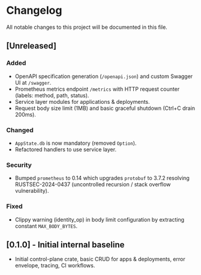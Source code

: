 # Changelog

All notable changes to this project will be documented in this file.

## [Unreleased]
### Added
- OpenAPI specification generation (`/openapi.json`) and custom Swagger UI at `/swagger`.
- Prometheus metrics endpoint `/metrics` with HTTP request counter (labels: method, path, status).
- Service layer modules for applications & deployments.
- Request body size limit (1MB) and basic graceful shutdown (Ctrl+C drain 200ms).

### Changed
- `AppState.db` is now mandatory (removed `Option`).
- Refactored handlers to use service layer.

### Security
- Bumped `prometheus` to 0.14 which upgrades `protobuf` to 3.7.2 resolving RUSTSEC-2024-0437 (uncontrolled recursion / stack overflow vulnerability).

### Fixed
- Clippy warning (identity_op) in body limit configuration by extracting constant `MAX_BODY_BYTES`.

## [0.1.0] - Initial internal baseline
- Initial control-plane crate, basic CRUD for apps & deployments, error envelope, tracing, CI workflows.

